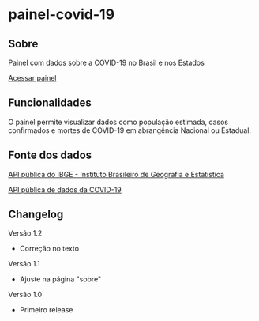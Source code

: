 # painel-covid-19

## Sobre
Painel com dados sobre a COVID-19 no Brasil e nos Estados

[Acessar painel](https://painel-covid-19.vercel.app/)

## Funcionalidades
O painel permite visualizar dados como população estimada, casos confirmados e mortes de COVID-19 em abrangência Nacional ou Estadual.

## Fonte dos dados
[API pública do IBGE - Instituto Brasileiro de Geografia e Estatística](https://servicodados.ibge.gov.br/api/docs/projecoes)

[API pública de dados da COVID-19](https://covid19-brazil-api-docs.vercel.app/)

## Changelog

Versão 1.2
* Correção no texto

Versão 1.1
* Ajuste na página "sobre"

Versão 1.0
* Primeiro release
